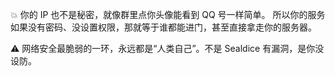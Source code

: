 💥 你的 IP 也不是秘密，就像群里点你头像能看到 QQ 号一样简单。
所以你的服务如果没有密码、没设置权限，那就等于谁都能进门，甚至直接拿走你的服务器。

⚠️ 网络安全最脆弱的一环，永远都是“人类自己”。不是 Sealdice 有漏洞，是你没设防。